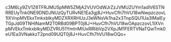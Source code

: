 c3M6Ly9ZV1Z6TFRJMU5pMW5ZMjA2VUVOdWJrZzJVMUZUYm1adlV6STNRREUyTnk0NE9DNDJNUzQyTURvNE1Ea3gj8J+HuvCfh7hVU18wNwpzczovL1lXVnpMVEkxTmkxblkyMDZXRXRHUzJ3eWNsVk1ha2x3TnpSQU1Ua3lMalEyTGpJd09TNHlNamM2T0RBd09BPT0j8J+HuvCfh7hVU18wOApzczovL1lXVnpMVEkxTmkxblkyMDZVRU51YmtnMlUxRlRibVp2VXpJM1FERTVNaTQwTmk0eU1Ea3VNakkzT2pnd09UQT0j8J+HuvCfh7hVU18wOQo=